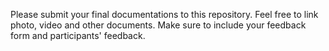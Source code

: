 Please submit your final documentations to this repository.
Feel free to link photo, video and other documents.
Make sure to include your feedback form and participants' feedback.
